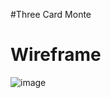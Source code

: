 #Three Card Monte
# Wireframe

![image](https://user-images.githubusercontent.com/102828487/168600411-43fee6ad-a684-4cba-9a86-dafc0c549bbf.png)















# 
#
#
#
